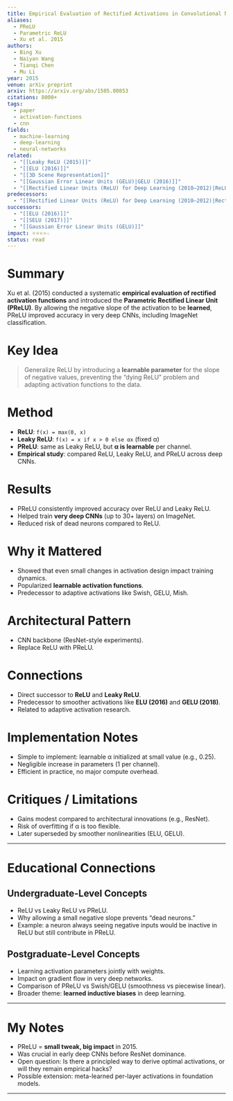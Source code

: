 ```yaml
---
title: Empirical Evaluation of Rectified Activations in Convolutional Networks (2015)
aliases:
  - PReLU
  - Parametric ReLU
  - Xu et al. 2015
authors:
  - Bing Xu
  - Naiyan Wang
  - Tianqi Chen
  - Mu Li
year: 2015
venue: arXiv preprint
arxiv: https://arxiv.org/abs/1505.00853
citations: 8000+
tags:
  - paper
  - activation-functions
  - cnn
fields:
  - machine-learning
  - deep-learning
  - neural-networks
related:
  - "[[Leaky ReLU (2015)]]"
  - "[[ELU (2016)]]"
  - "[[3D Scene Representation]]"
  - "[[Gaussian Error Linear Units (GELU)|GELU (2016)]]"
  - "[[Rectified Linear Units (ReLU) for Deep Learning (2010–2012)|ReLU]]"
predecessors:
  - "[[Rectified Linear Units (ReLU) for Deep Learning (2010–2012)|Rectified Linear Unit]]"
successors:
  - "[[ELU (2016)]]"
  - "[[SELU (2017)]]"
  - "[[Gaussian Error Linear Units (GELU)]]"
impact: ⭐⭐⭐⭐☆
status: read
---
```


# Summary
Xu et al. (2015) conducted a systematic **empirical evaluation of rectified activation functions** and introduced the **Parametric Rectified Linear Unit (PReLU)**. By allowing the negative slope of the activation to be **learned**, PReLU improved accuracy in very deep CNNs, including ImageNet classification.

# Key Idea
> Generalize ReLU by introducing a **learnable parameter** for the slope of negative values, preventing the “dying ReLU” problem and adapting activation functions to the data.

# Method
- **ReLU**: `f(x) = max(0, x)`  
- **Leaky ReLU**: `f(x) = x if x > 0 else αx` (fixed α)  
- **PReLU**: same as Leaky ReLU, but **α is learnable** per channel.  
- **Empirical study**: compared ReLU, Leaky ReLU, and PReLU across deep CNNs.  

# Results
- PReLU consistently improved accuracy over ReLU and Leaky ReLU.  
- Helped train **very deep CNNs** (up to 30+ layers) on ImageNet.  
- Reduced risk of dead neurons compared to ReLU.  

# Why it Mattered
- Showed that even small changes in activation design impact training dynamics.  
- Popularized **learnable activation functions**.  
- Predecessor to adaptive activations like Swish, GELU, Mish.  

# Architectural Pattern
- CNN backbone (ResNet-style experiments).  
- Replace ReLU with PReLU.  

# Connections
- Direct successor to **ReLU** and **Leaky ReLU**.  
- Predecessor to smoother activations like **ELU (2016)** and **GELU (2018)**.  
- Related to adaptive activation research.  

# Implementation Notes
- Simple to implement: learnable α initialized at small value (e.g., 0.25).  
- Negligible increase in parameters (1 per channel).  
- Efficient in practice, no major compute overhead.  

# Critiques / Limitations
- Gains modest compared to architectural innovations (e.g., ResNet).  
- Risk of overfitting if α is too flexible.  
- Later superseded by smoother nonlinearities (ELU, GELU).  

---

# Educational Connections

## Undergraduate-Level Concepts
- ReLU vs Leaky ReLU vs PReLU.  
- Why allowing a small negative slope prevents “dead neurons.”  
- Example: a neuron always seeing negative inputs would be inactive in ReLU but still contribute in PReLU.  

## Postgraduate-Level Concepts
- Learning activation parameters jointly with weights.  
- Impact on gradient flow in very deep networks.  
- Comparison of PReLU vs Swish/GELU (smoothness vs piecewise linear).  
- Broader theme: **learned inductive biases** in deep learning.  

---

# My Notes
- PReLU = **small tweak, big impact** in 2015.  
- Was crucial in early deep CNNs before ResNet dominance.  
- Open question: Is there a principled way to derive optimal activations, or will they remain empirical hacks?  
- Possible extension: meta-learned per-layer activations in foundation models.  

---
